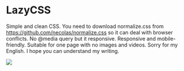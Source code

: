 # LazyCSS
Simple and clean CSS.
You need to download normalize.css from https://github.com/necolas/normalize.css
so it can deal with browser conflicts.
No @media query but it responsive. Responsive and mobile-friendly. Suitable for one page with no images and videos.
Sorry for my English. I hope you can understand my writing.

<img src="http://1.bp.blogspot.com/-mnwjuHB9dHs/Vcms0p96WRI/AAAAAAAAAAg/QGCovUeROMo/s1600/lazycss.png"/>
